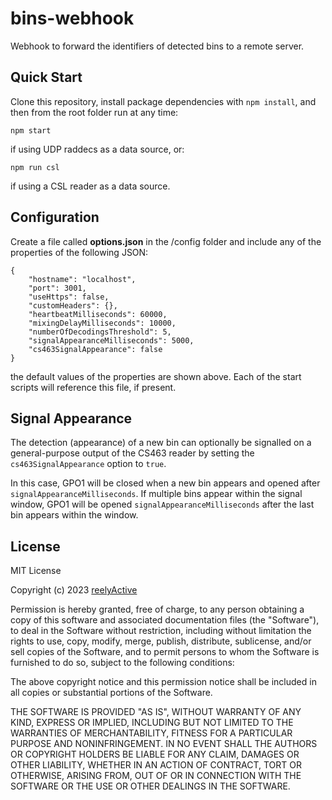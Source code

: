bins-webhook
============

Webhook to forward the identifiers of detected bins to a remote server.


Quick Start
-----------

Clone this repository, install package dependencies with `npm install`, and then from the root folder run at any time:

    npm start

if using UDP raddecs as a data source, or:

    npm run csl

if using a CSL reader as a data source.


Configuration
-------------

Create a file called __options.json__ in the /config folder and include any of the properties of the following JSON:

    {
        "hostname": "localhost",
        "port": 3001,
        "useHttps": false,
        "customHeaders": {},
        "heartbeatMilliseconds": 60000,
        "mixingDelayMilliseconds": 10000,
        "numberOfDecodingsThreshold": 5,
        "signalAppearanceMilliseconds": 5000,
        "cs463SignalAppearance": false
    }

the default values of the properties are shown above.  Each of the start scripts will reference this file, if present.


Signal Appearance
-----------------

The detection (appearance) of a new bin can optionally be signalled on a general-purpose output of the CS463 reader by setting the `cs463SignalAppearance` option to `true`.

In this case, GPO1 will be closed when a new bin appears and opened after `signalAppearanceMilliseconds`.  If multiple bins appear within the signal window, GPO1 will be opened `signalAppearanceMilliseconds` after the last bin appears within the window.


License
-------

MIT License

Copyright (c) 2023 [reelyActive](https://www.reelyactive.com)

Permission is hereby granted, free of charge, to any person obtaining a copy of this software and associated documentation files (the "Software"), to deal in the Software without restriction, including without limitation the rights to use, copy, modify, merge, publish, distribute, sublicense, and/or sell copies of the Software, and to permit persons to whom the Software is furnished to do so, subject to the following conditions:

The above copyright notice and this permission notice shall be included in all copies or substantial portions of the Software.

THE SOFTWARE IS PROVIDED "AS IS", WITHOUT WARRANTY OF ANY KIND, EXPRESS OR 
IMPLIED, INCLUDING BUT NOT LIMITED TO THE WARRANTIES OF MERCHANTABILITY, 
FITNESS FOR A PARTICULAR PURPOSE AND NONINFRINGEMENT. IN NO EVENT SHALL THE 
AUTHORS OR COPYRIGHT HOLDERS BE LIABLE FOR ANY CLAIM, DAMAGES OR OTHER 
LIABILITY, WHETHER IN AN ACTION OF CONTRACT, TORT OR OTHERWISE, ARISING FROM, 
OUT OF OR IN CONNECTION WITH THE SOFTWARE OR THE USE OR OTHER DEALINGS IN 
THE SOFTWARE.